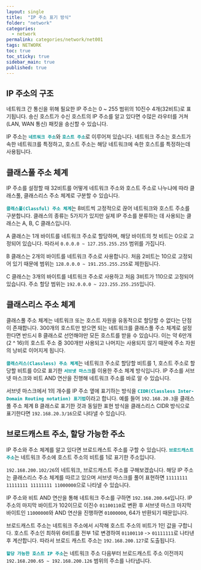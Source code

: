 ```yaml
---
layout: single
title:  "IP 주소 표기 방식"
folder: "network"
categories:
  - network
permalink: categories/network/net001
tags: NETWORK
toc: true
toc_sticky: true
sidebar_main: true
published: true
---
```


## IP 주소의 구조
네트워크 간 통신을 위해 필요한 IP 주소는 0 ~ 255 범위의 10진수 4개(32비트)로 표기됩니다. 송신 호스트가 수신 호스트의 IP 주소를 알고 있다면 수많은 라우터를 거쳐(LAN, WAN 통신) 패킷을 송신할 수 있습니다.

IP 주소는 <span style="color: rgb(3, 150, 150); font-weight: bold;">`네트워크 주소`</span>와 <span style="color: rgb(3, 150, 150); font-weight: bold;">`호스트 주소`</span>로 이루어져 있습니다. 네트워크 주소는 호스트가 속한 네트워크를 특정하고, 호스트 주소는 해당 네트워크에 속한 호스트를 특정하는데 사용됩니다.

## 클래스풀 주소 체계
IP 주소를 설정할 때 32비트를 어떻게 네트워크 주소와 호스트 주소로 나누냐에 따라 클래스풀, 클래스리스 주소 체계로 구분할 수 있습니다.

<span style="color: rgb(3, 150, 150); font-weight: bold;">`클래스풀(Classful) 주소 체계`</span>는 8비트씩 고정적으로 끊어 네트워크와 호스트 주소를 구분합니다. 클래스의 종류는 5가지가 있지만 실제 IP 주소를 분류하는 데 사용되는 클래스는 A, B, C 클래스입니다.

A 클래스는 1개 바이트를 네트워크 주소로 할당하며, 해당 바이트의 첫 비트는 0으로 고정되어 있습니다. 따라서 `0.0.0.0 ~ 127.255.255.255` 범위를 가집니다.

B 클래스는 2개의 바이트를 네트워크 주소로 사용합니다. 처음 2비트는 10으로 고정되어 있기 때문에 범위는 `128.0.0.0 ~ 191.255.255.255`로 제한됩니다.

C 클래스는 3개의 바이트를 네트워크 주소로 사용하고 처음 3비트가 110으로 고정되어 있습니다. 주소 할당 범위는 `192.0.0.0 ~ 223.255.255.255`입니다.

## 클래스리스 주소 체계
클래스풀 주소 체계는 네트워크 또는 호스트 자원을 유동적으로 할당할 수 없다는 단점이 존재합니다. 300개의 호스트만 받으면 되는 네트워크를 클래스풀 주소 체계로 설정한다면 반드시 B 클래스로 선언해야만 모든 호스트를 받을 수 있습니다. 이는 약 6만개(2 ^ 16)의 호스트 주소 중 300개만 사용되고 나머지는 사용되지 않기 때문에 주소 자원의 낭비로 이어지게 됩니다.

<span style="color: rgb(3, 150, 150); font-weight: bold;">`클래스리스(Classless) 주소 체계`</span>는 네트워크 주소로 할당할 비트를 1, 호스트 주소로 할당할 비트를 0으로 표기한 <span style="color: rgb(3, 150, 150); font-weight: bold;">`서브넷 마스크`</span>를 이용한 주소 체계 방식입니다. IP 주소를 서브넷 마스크와 비트 AND 연산을 진행해 네트워크 주소를 바로 알 수 있습니다.

서브넷 마스크에서 1의 개수를 IP 주소 옆에 표기하는 방식을 <span style="color: rgb(3, 150, 150); font-weight: bold;">`CIDR(Classless Inter-Domain Routing notation) 표기법`</span>이라고 합니다. 예를 들어 `192.168.20.3`을 클래스풀 주소 체계 B 클래스로 표기한 것과 동일한 표현 방식을 클래스리스 CIDR 방식으로 표기한다면 `192.168.20.3/16`으로 나타낼 수 있습니다.

## 브로드캐스트 주소, 할당 가능한 주소
IP 주소와 주소 체계를 알고 있다면 브로드캐스트 주소를 구할 수 있습니다. <span style="color: rgb(3, 150, 150); font-weight: bold;">`브로드캐스트 주소`</span>는 네트워크 주소에 호스트 주소의 비트를 1로 표기한 주소입니다.

`192.168.200.102/26`의 네트워크, 브로드캐스트 주소를 구해보겠습니다. 해당 IP 주소는 클래스리스 주소 체계를 따르고 있으며 서브넷 마스크를 풀어 표현하면 `11111111 11111111 11111111 11000000`으로 나타낼 수 있습니다.

IP 주소와 비트 AND 연산을 통해 네트워크 주소를 구하면 `192.168.200.64`입니다. IP 주소의 마지막 바이트가 102이므로 이진수 `01100110`로 변환 후 서브넷 마스크 마지막 바이트인 `11000000`와 AND 연산을 진행하면 `01000000`, 64가 반환되기 때문입니다.

브로드캐스트 주소는 네트워크 주소에서 시작해 호스트 주소의 비트가 1인 값을 구합니다. 호스트 주소인 최하위 6비트를 전부 1로 변경하여 `01100110` -> `01111111`로 나타낸 후 계산합니다. 따라서 브로드 캐스트 주소는 `192.168.200.127`로 도출됩니다.

<span style="color: rgb(3, 150, 150); font-weight: bold;">`할당 가능한 호스트 IP 주소`</span>는 네트워크 주소 다음부터 브로드캐스트 주소 이전까지 `192.168.200.65 ~ 192.168.200.126` 범위의 주소를 나타냅니다.
